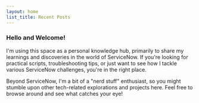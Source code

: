 ```yaml
---
layout: home
list_title: Recent Posts
---
```



<section class="welcome-message">
  <h3>Hello and Welcome!</h3>
  <p>I'm using this space as a personal knowledge hub, primarily to share my learnings and discoveries in the world of ServiceNow. If you're looking for practical scripts, troubleshooting tips, or just want to see how I tackle various ServiceNow challenges, you're in the right place.</p>
  <p>Beyond ServiceNow, I'm a bit of a "nerd stuff" enthusiast, so you might stumble upon other tech-related explorations and projects here. Feel free to browse around and see what catches your eye!</p>
</section>